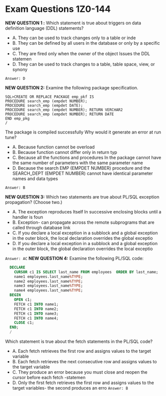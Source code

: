 # Exam Questions 1Z0-144

**NEW QUESTION 1 :** Which statement is true about triggers on data definition language (DDL) statements?

- A. They can be used to track changes only to a table or inde
- B. They can be defined by all users in the database or only by a specific use
- C. They are fired only when the owner of the object Issues the DDL statemen
- D. They can be used to track changes to a table, table space, view, or synony

`Answer: D`

**NEW QUESTION 2:** Examine the following package specification.
```
SQL>CREATE OR REPLACE PACKAGE emp_pkf IS
PROCEDURE search_emp (empdet NUMBER);
PROCEDURE search_emp (empdet DATE);
PROCEDURE search_emp (empdet NUMBER); RETURN VERCHAR2
PROCEDURE search_emp (empdet NUMBER); RETURN DATE
END emp_pkg
/
```
The package is compiled successfully
Why would it generate an error at run tune?

- A. Because function cannot be overload
- B. Because function cannot differ only in return typ
- C. Because all the functions and procedures In the package cannot have the same number of parameters with the same parameter name
- D. Because the search EMP (EMPDET NUMBER) procedure and the SEARCH_DEPT (EMPDET NUMBER) cannot have identical parameter names and data types

`Answer: B`

**NEW QUESTION 3:** Which two statements are true about PL/SQL exception propagation? (Choose two.)
- A. The exception reproduces Itself In successive enclosing blocks until a handler is foun
- B. Exception- can propagate across the remote subprograms that are called through database link
- C. If you declare a local exception in a subblock and a global exception in the outer block, the local declaration overrides the global exceptio
- D. If you declare a local exception in a subblock and a global exception in the outer block, the global declaration overrides the local exceptio

`Answer: AC`
**NEW QUESTION 4:** Examine the following PL/SQL code:
```sql
  DECLARE
    CURSOR c1 IS SELECT last_name FROM employees  ORDER BY last_name;
    name1 employees.last_name%TYPE;
    name2 employees.last_name%TYPE;
    name3 employees.last_name%TYPE;
    name4 employees.last_name%TYPE;
  BEGIN
    OPEN c1;
    FETCH c1 INTO name1;
    FETCH c1 INTO name2;
    FETCH c1 INTO name3;
    FETCH c1 INTO name4;
    CLOSE c1;
  END;
  /
```
Which statement is true about the fetch statements in the PL/SQL code?
- A. Each fetch retrieves the first row and assigns values to the target variable
- B. Each fetch retrieves the next consecutive row and assigns values to the target variable
- C. They produce an error because you must close and reopen the cursor before each fetch -statemen
- D. Only the first fetch retrieves the first row and assigns values to the target variables- the second produces an erro
`Answer: B`
